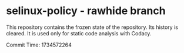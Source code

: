 # selinux-policy - rawhide branch

This repository contains the frozen state of the repository.
Its history is cleared. It is used only for static code
analysis with Codacy.

Commit Time: 1734572264